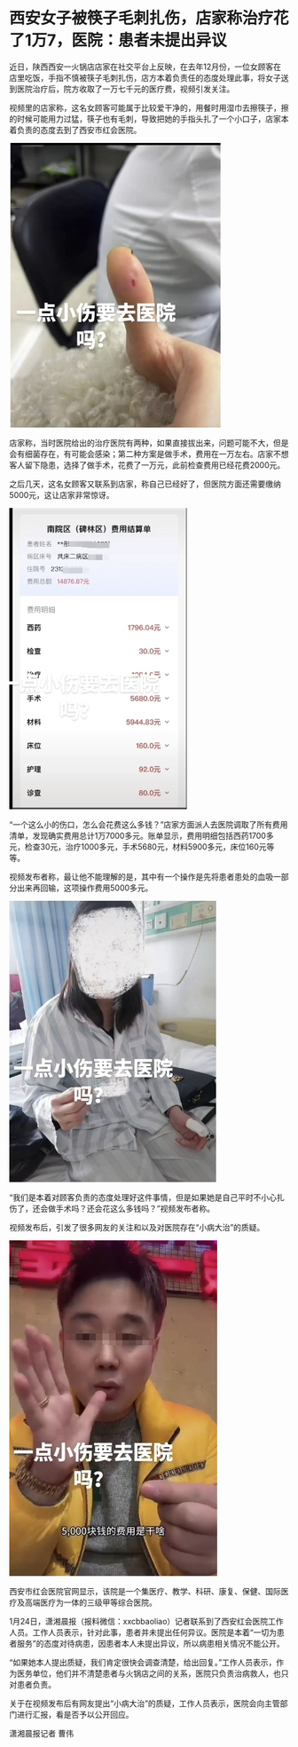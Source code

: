 # 西安女子被筷子毛刺扎伤，店家称治疗花了1万7，医院：患者未提出异议

近日，陕西西安一火锅店店家在社交平台上反映，在去年12月份，一位女顾客在店里吃饭，手指不慎被筷子毛刺扎伤，店方本着负责任的态度处理此事，将女子送到医院治疗后，院方收取了一万七千元的医疗费，视频引发关注。

视频里的店家称，这名女顾客可能属于比较爱干净的，用餐时用湿巾去擦筷子，擦的时候可能用力过猛，筷子也有毛刺，导致把她的手指头扎了一个小口子，店家本着负责的态度去到了西安市红会医院。

![b34fd4096ea1fdb5cf06c37ea2fa5fa3.jpg](https://raw.githubusercontent.com/qqhsx/qqnews_image/main/2024/01/24/西安女子被筷子毛刺扎伤，店家称治疗花了1万7，医院：患者未提出异议/b34fd4096ea1fdb5cf06c37ea2fa5fa3.jpg)

店家称，当时医院给出的治疗医院有两种，如果直接拔出来，问题可能不大，但是会有细菌存在，有可能会感染；第二种方案是做手术，费用在一万左右。店家不想客人留下隐患，选择了做手术，花费了一万元，此前检查费用已经花费2000元。

之后几天，这名女顾客又联系到店家，称自己已经好了，但医院方面还需要缴纳5000元，这让店家非常惊讶。

![43131baaec4d05c023d2e98c8d5f79f2.jpg](https://raw.githubusercontent.com/qqhsx/qqnews_image/main/2024/01/24/西安女子被筷子毛刺扎伤，店家称治疗花了1万7，医院：患者未提出异议/43131baaec4d05c023d2e98c8d5f79f2.jpg)

“一个这么小的伤口，怎么会花费这么多钱？”店家方面派人去医院调取了所有费用清单，发现确实费用总计1万7000多元。账单显示，费用明细包括西药1700多元，检查30元，治疗1000多元，手术5680元，材料5900多元，床位160元等等。

视频发布者称，最让他不能理解的是，其中有一个操作是先将患者患处的血吸一部分出来再回输，这项操作费用5000多元。

![550fbac69611c14c3f134801388f636c.jpg](https://raw.githubusercontent.com/qqhsx/qqnews_image/main/2024/01/24/西安女子被筷子毛刺扎伤，店家称治疗花了1万7，医院：患者未提出异议/550fbac69611c14c3f134801388f636c.jpg)

“我们是本着对顾客负责的态度处理好这件事情，但是如果她是自己平时不小心扎伤了，还会做手术吗？还会花这么多钱吗？”视频发布者称。

视频发布后，引发了很多网友的关注和以及对医院存在“小病大治”的质疑。

![7f96d01acbf31a0a37dffa094731ef89.jpg](https://raw.githubusercontent.com/qqhsx/qqnews_image/main/2024/01/24/西安女子被筷子毛刺扎伤，店家称治疗花了1万7，医院：患者未提出异议/7f96d01acbf31a0a37dffa094731ef89.jpg)

西安市红会医院官网显示，该院是一个集医疗、教学、科研、康复、保健、国际医疗及高端医疗为一体的三级甲等综合医院。

1月24日，潇湘晨报（报料微信：xxcbbaoliao）记者联系到了西安红会医院工作人员。工作人员表示，针对此事，患者并未提出任何异议。医院是本着“一切为患者服务”的态度对待病患，因患者本人未提出异议，所以病患相关情况不能公开。

“如果她本人提出质疑，我们肯定很快会调查清楚，给出回复。”工作人员表示，作为医务单位，他们并不清楚患者与火锅店之间的关系，医院只负责治病救人，也只对患者负责。

关于在视频发布后有网友提出“小病大治”的质疑，工作人员表示，医院会向主管部门进行汇报，看是否予以公开回应。

潇湘晨报记者 曹伟

